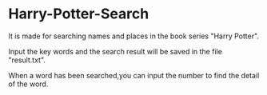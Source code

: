 # Harry-Potter-Search
It is made for searching names and places in the book series "Harry Potter".

Input the key words and the search result will be saved in the file "result.txt".

When a word has been searched,you can input the number to find the detail of the word.
